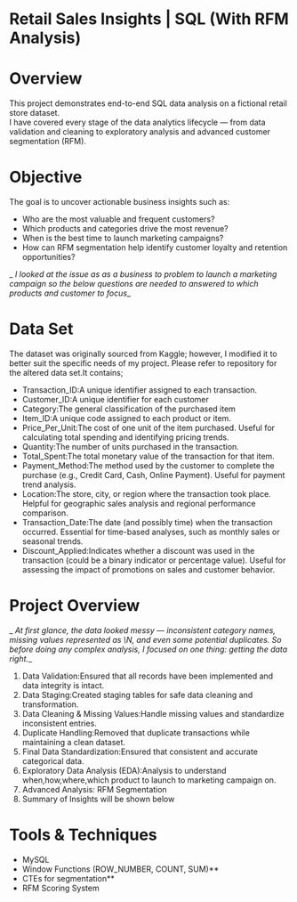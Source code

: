 # Retail Sales Insights | SQL (With RFM Analysis)
# Overview
This project demonstrates end-to-end SQL data analysis on a fictional retail store dataset.  
I have covered every stage of the data analytics lifecycle — from data validation and cleaning to exploratory analysis and advanced customer segmentation (RFM). 

# Objective
The goal is to uncover actionable business insights such as:
- Who are the most valuable and frequent customers?  
- Which products and categories drive the most revenue?  
- When is the best time to launch marketing campaigns?  
- How can RFM segmentation help identify customer loyalty and retention opportunities?
  
_ _I looked at the issue as  as a business to problem to launch a marketing campaign so the below questions are needed to answered to which products and customer to focus__

# Data Set
The dataset was originally sourced from Kaggle; however, I modified it to better suit the specific needs of my project.
Please refer to repository for the altered data set.It contains;

* Transaction_ID:A unique identifier assigned to each transaction. 
* Customer_ID:A unique identifier for each customer
* Category:The general classification of the purchased item 
* Item_ID:A unique code assigned to each product or item. 
* Price_Per_Unit:The cost of one unit of the item purchased. Useful for calculating total spending and identifying pricing trends.
* Quantity:The number of units purchased in the transaction.
* Total_Spent:The total monetary value of the transaction for that item.
* Payment_Method:The method used by the customer to complete the purchase (e.g., Credit Card, Cash, Online Payment). Useful for payment trend analysis.
* Location:The store, city, or region where the transaction took place. Helpful for geographic sales analysis and regional performance comparison.
* Transaction_Date:The date (and possibly time) when the transaction occurred. Essential for time-based analyses, such as monthly sales or seasonal trends.
* Discount_Applied:Indicates whether a discount was used in the transaction (could be a binary indicator or percentage value). Useful for assessing the impact of promotions on sales and customer behavior.


# Project Overview

_ _At first glance, the data looked messy — inconsistent category names, missing values represented as \N, and even some potential duplicates. So before doing any complex analysis, I focused on one thing: getting the data right.__

1. Data Validation:Ensured that all records have been implemented and data integrity is intact.
2. Data Staging:Created staging tables for safe data cleaning and transformation.
3. Data Cleaning & Missing Values:Handle missing values and standardize inconsistent entries.
4. Duplicate Handling:Removed that duplicate transactions while maintaining a clean dataset.
5. Final Data Standardization:Ensured that consistent and accurate categorical data.
6. Exploratory Data Analysis (EDA):Analysis to understand when,how,where,which product to launch to  marketing campaign on.
7. Advanced Analysis: RFM Segmentation
8. Summary of Insights will be shown below

# Tools & Techniques
* MySQL 
* Window Functions (ROW_NUMBER, COUNT, SUM)**
* CTEs for segmentation**
* RFM Scoring System


